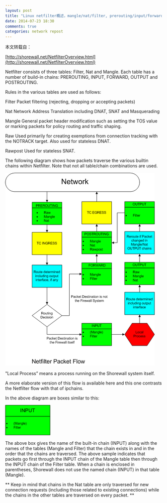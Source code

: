 ```yaml
---
layout: post
title: "Linux netfilter概述，mangle/nat/filter, prerouting/input/forward...到底是啥"
date: 2014-07-23 18:30
comments: true
categories: network repost
---
```


本文转载自：

[http://shorewall.net/NetfilterOverview.html](http://shorewall.net/NetfilterOverview.html)

<!-- more -->

Netfilter consists of three tables: Filter, Nat and Mangle. Each table has a number of build-in chains: PREROUTING, INPUT, FORWARD, OUTPUT and POSTROUTING.

Rules in the various tables are used as follows:

Filter
Packet filtering (rejecting, dropping or accepting packets)

Nat
Network Address Translation including DNAT, SNAT and Masquerading

Mangle
General packet header modification such as setting the TOS value or marking packets for policy routing and traffic shaping.

Raw
Used primarily for creating exemptions from connection tracking with the NOTRACK target. Also used for stateless DNAT.

Rawpost
Used for stateless SNAT.

The following diagram shows how packets traverse the various builtin chains within Netfilter. Note that not all table/chain combinations are used.

![Netfilter Overview](/downloads/image/netfilter-overview.png)


"Local Process” means a process running on the Shorewall system itself.

A more elaborate version of this flow is available here and this one contrasts the Netfilter flow with that of ipchains.

In the above diagram are boxes similar to this:

![Input chain](/downloads/image/netfilter-input-chain.png)

The above box gives the name of the built-in chain (INPUT) along with the names of the tables (Mangle and Filter) that the chain exists in and in the order that the chains are traversed. The above sample indicates that packets go first through the INPUT chain of the Mangle table then through the INPUT chain of the Filter table. When a chain is enclosed in parentheses, Shorewall does not use the named chain (INPUT) in that table (Mangle).

** Keep in mind that chains in the Nat table are only traversed for new connection requests (including those related to existing connections) while the chains in the other tables are traversed on every packet. **

